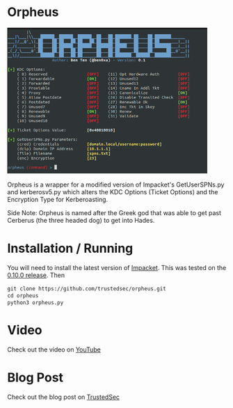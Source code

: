 # Orpheus
![Orpheus](orpheus.png)

Orpheus is a wrapper for a modified version of Impacket's GetUserSPNs.py and kerberosv5.py which alters the KDC Options (Ticket Options) and the Encryption Type for Kerberoasting. 

Side Note: Orpheus is named after the Greek god that was able to get past Cerberus (the three headed dog) to get into Hades.

# Installation / Running

You will need to install the latest version of [Impacket](https://github.com/SecureAuthCorp/impacket). This was tested on the [0.10.0 release](https://github.com/SecureAuthCorp/impacket/releases/tag/impacket_0_10_0). Then

```
git clone https://github.com/trustedsec/orpheus.git
cd orpheus
python3 orpheus.py
```

# Video
Check out the video on [YouTube](https://www.youtube.com/watch?v=SwbSq1dTz7Y)

# Blog Post
Check out the blog post on [TrustedSec](https://www.trustedsec.com/blog/the-art-of-bypassing-kerberoast-detections-with-orpheus/)
